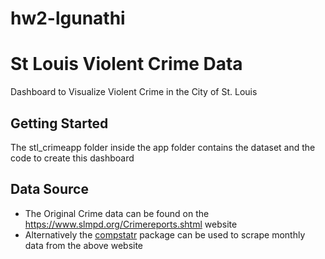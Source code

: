 # hw2-lgunathi
# St Louis Violent Crime Data

Dashboard to Visualize Violent Crime in the City of St. Louis

## Getting Started

The stl_crimeapp folder inside the app folder contains the dataset and the code to create this dashboard

## Data Source

* The Original Crime data can be found on the https://www.slmpd.org/Crimereports.shtml website
* Alternatively the [compstatr](https://github.com/slu-openGIS/compstatr) package can be used to scrape monthly data from the above website 
